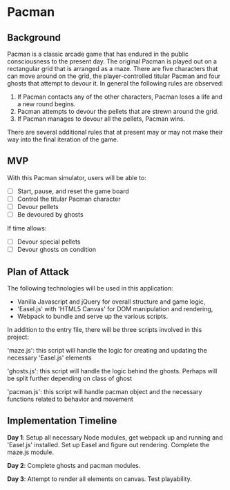 # Pacman

## Background

Pacman is a classic arcade game that has endured in the public consciousness to the present day. 
The original Pacman is played out on a rectangular grid that is arranged as a maze. There are five characters
that can move around on the grid, the player-controlled titular Pacman and four ghosts that attempt to 
devour it. In general the following rules are observed:

1. If Pacman contacts any of the other characters, Pacman loses a life and a new round begins.
2. Pacman attempts to devour the pellets that are strewn around the grid.
3. If Pacman manages to devour all the pellets, Pacman wins.

There are several additional rules that at present may or may not make their way into the final iteration of the game.

## MVP
With this Pacman simulator, users will be able to:

- [ ] Start, pause, and reset the game board
- [ ] Control the titular Pacman character
- [ ] Devour pellets
- [ ] Be devoured by ghosts

If time allows:

- [ ] Devour special pellets
- [ ] Devour ghosts on condition

## Plan of Attack

The following technologies will be used in this application:
- Vanilla Javascript and jQuery for overall structure and game logic,
- 'Easel.js' with 'HTML5 Canvas' for DOM manipulation and rendering,
- Webpack to bundle and serve up the various scripts.

In addition to the entry file, there will be three scripts involved in this project:

'maze.js': this script will handle the logic for creating and updating the necessary 'Easel.js' elements

'ghosts.js': this script will handle the logic behind the ghosts. Perhaps will be split further depending on class of ghost

'pacman.js': this script will handle pacman object and the necessary functions related to behavior and movement

## Implementation Timeline

**Day 1**: Setup all necessary Node modules, get webpack up and running and 'Easel.js' installed. Set up Easel
and figure out rendering. Complete the maze.js module.

**Day 2**: Complete ghosts and pacman modules.

**Day 3**: Attempt to render all elements on canvas. Test playability.
